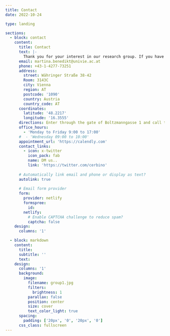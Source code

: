 ```yaml
---
title: Contact
date: 2022-10-24

type: landing

sections:
  - block: contact
    content:
      title: Contact
      text: |-
        Thank you for your interest in our research group. If you have any questions, comments, service requests or would like to collaborate with us, please don't hesitate to get in touch. You can reach us by providing your details below:
      email: martina.benedikt@univie.ac.at
      phone: +43-1-4277-73251
      address:
        street: Währinger Straße 38-42
        Room: 3143C
        city: Vienna
        region: AT
        postcode: '1090'
        country: Austria
        country_code: AT
      coordinates:
        latitude: '48.2217'
        longitude: '16.3555'
      directions: Enter through the gate of Boltzmanngasse 1 and call the contact number. Any of the group members will come to collect you.
      office_hours:
        - 'Monday to Friday 9:00 to 17:00'
      #  - 'Wednesday 09:00 to 10:00'
      appointment_url: 'https://calendly.com'
      contact_links:
        - icon: x-twitter
          icon_pack: fab
          name: DM us..
          link: 'https://twitter.com/cerbino'
    
      # Automatically link email and phone or display as text?
      autolink: true
    
      # Email form provider
      form:
        provider: netlify
        formspree:
          id:
        netlify:
          # Enable CAPTCHA challenge to reduce spam?
          captcha: false
    design:
      columns: '1'

  - block: markdown
    content:
      title:
      subtitle: ''
      text:
    design:
      columns: '1'
      background:
        image: 
          filename: group1.jpg
          filters:
            brightness: 1
          parallax: false
          position: center
          size: cover
          text_color_light: true
      spacing:
        padding: ['20px', '0', '20px', '0']
      css_class: fullscreen
---
```

